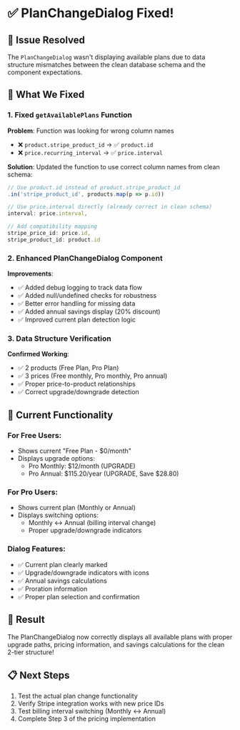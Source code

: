 # ✅ PlanChangeDialog Fixed!

## 🎯 **Issue Resolved**
The `PlanChangeDialog` wasn't displaying available plans due to data structure mismatches between the clean database schema and the component expectations.

## 🔧 **What We Fixed**

### 1. **Fixed `getAvailablePlans` Function**
**Problem**: Function was looking for wrong column names
- ❌ `product.stripe_product_id` → ✅ `product.id`
- ❌ `price.recurring_interval` → ✅ `price.interval`

**Solution**: Updated the function to use correct column names from clean schema:
```javascript
// Use product.id instead of product.stripe_product_id
.in('stripe_product_id', products.map(p => p.id))

// Use price.interval directly (already correct in clean schema)
interval: price.interval,

// Add compatibility mapping
stripe_price_id: price.id,
stripe_product_id: product.id
```

### 2. **Enhanced PlanChangeDialog Component**
**Improvements**:
- ✅ Added debug logging to track data flow
- ✅ Added null/undefined checks for robustness
- ✅ Better error handling for missing data
- ✅ Added annual savings display (20% discount)
- ✅ Improved current plan detection logic

### 3. **Data Structure Verification**
**Confirmed Working**:
- ✅ 2 products (Free Plan, Pro Plan)
- ✅ 3 prices (Free monthly, Pro monthly, Pro annual)
- ✅ Proper price-to-product relationships
- ✅ Correct upgrade/downgrade detection

## 🎯 **Current Functionality**

### **For Free Users**:
- Shows current "Free Plan - $0/month"
- Displays upgrade options:
  - Pro Monthly: $12/month (UPGRADE)
  - Pro Annual: $115.20/year (UPGRADE, Save $28.80)

### **For Pro Users**:
- Shows current plan (Monthly or Annual)
- Displays switching options:
  - Monthly ↔ Annual (billing interval change)
  - Proper upgrade/downgrade indicators

### **Dialog Features**:
- ✅ Current plan clearly marked
- ✅ Upgrade/downgrade indicators with icons
- ✅ Annual savings calculations
- ✅ Proration information
- ✅ Proper plan selection and confirmation

## 🚀 **Result**
The PlanChangeDialog now correctly displays all available plans with proper upgrade paths, pricing information, and savings calculations for the clean 2-tier structure!

## 📋 **Next Steps**
1. Test the actual plan change functionality
2. Verify Stripe integration works with new price IDs
3. Test billing interval switching (Monthly ↔ Annual)
4. Complete Step 3 of the pricing implementation
